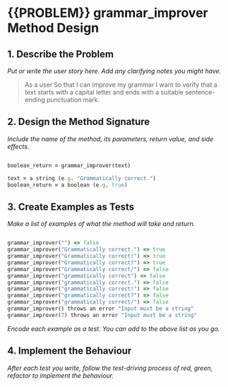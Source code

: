 # {{PROBLEM}} grammar_improver Method Design

## 1. Describe the Problem

_Put or write the user story here. Add any clarifying notes you might have._

> As a user
> So that I can improve my grammar
> I want to verify that a text starts with a capital letter and ends with a suitable sentence-ending punctuation mark.

## 2. Design the Method Signature

_Include the name of the method, its parameters, return value, and side effects._

```ruby

boolean_return = grammar_improver(text)

text = a string (e.g. "Grammatically correct.")
boolean_return = a boolean (e.g. true)

```

## 3. Create Examples as Tests

_Make a list of examples of what the method will take and return._

```ruby

grammar_improver("") => false
grammar_improver("Grammatically correct.") => true
grammar_improver("Grammatically correct!") => true
grammar_improver("Grammatically correct?") => true
grammar_improver("Grammatically correct/") => false
grammar_improver("grammatically correct") => false
grammar_improver("grammatically correct.") => false
grammar_improver("grammatically correct!") => false
grammar_improver("grammatically correct?") => false
grammar_improver("grammatically correct/") => false
grammar_improver() throws an error "Input must be a string"
grammar_improver(7) throws an error "Input must be a string"


```

_Encode each example as a test. You can add to the above list as you go._

## 4. Implement the Behaviour

_After each test you write, follow the test-driving process of red, green, refactor to implement the behaviour._